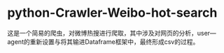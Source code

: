 # python-Crawler-Weibo-hot-search
这是一个简易的爬虫，对微博热搜进行爬取，其中涉及对网页的分析，user—agent的重新设置与将其输进Dataframe框架中，最终形成csv的过程。
